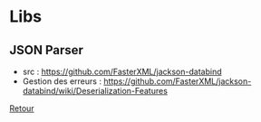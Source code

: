 # Libs

## JSON Parser
- src : https://github.com/FasterXML/jackson-databind
- Gestion des erreurs : https://github.com/FasterXML/jackson-databind/wiki/Deserialization-Features

[Retour](../README.md)
